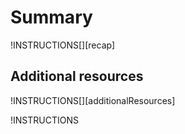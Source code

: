 # Summary

!INSTRUCTIONS[][recap]

## Additional resources
!INSTRUCTIONS[][additionalResources]

!INSTRUCTIONS[](https://raw.githubusercontent.com/LODSContent/Challenge-V2-Framework/master/Templates/Feedback.md)
